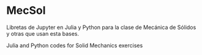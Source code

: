 # MecSol
Libretas de Jupyter en Julia y Python para la clase de Mecánica de Sólidos y otras que usan esta bases.

Julia and Python codes for Solid Mechanics exercises
